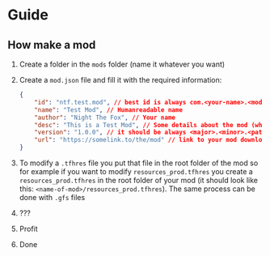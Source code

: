 # Guide

## How make a mod

1. Create a folder in the `mods` folder (name it whatever you want)
2. Create a `mod.json` file and fill it with the required information:

    ```json
    {
        "id": "ntf.test.mod", // best id is always com.<your-name>.<mod-name>
        "name": "Test Mod", // Humanreadable name
        "author": "Night The Fox", // Your name
        "desc": "This is a Test Mod", // Some details about the mod (what it adds/changes etc)
        "version": "1.0.0", // it should be always <major>.<minor>.<patch>
        "url": "https://somelink.to/the/mod" // link to your mod download (GameBanana, direct zip download)
    }
    ```

3. To modify a `.tfhres` file you put that file in the root folder of the mod so for example if you want to modify `resources_prod.tfhres` you create a `resources_prod.tfhres` in the root folder of your mod (it should look like this: `<name-of-mod>/resources_prod.tfhres`). The same process can be done with `.gfs` files
4. ???
5. Profit
6. Done
